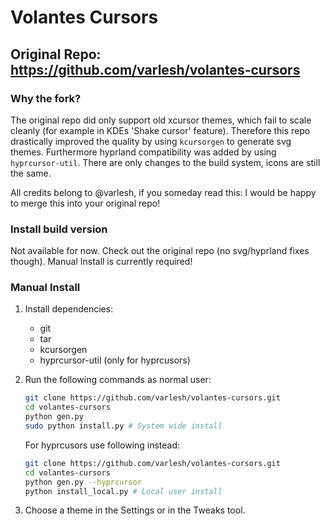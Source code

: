 # Volantes Cursors

## Original Repo: https://github.com/varlesh/volantes-cursors

### Why the fork?

The original repo did only support old xcursor themes, which fail to scale cleanly (for example in KDEs 'Shake cursor' feature).
Therefore this repo drastically improved the quality by using `kcursorgen` to generate svg themes.
Furthermore hyprland compatibility was added by using `hyprcursor-util`.
There are only changes to the build system, icons are still the same.

All credits belong to @varlesh, if you someday read this: I would be happy to merge this into your original repo!

### Install build version

Not available for now. Check out the original repo (no svg/hyprland fixes though).
Manual Install is currently required!

### Manual Install

1. Install dependencies:
   - git
   - tar
   - kcursorgen
   - hyprcursor-util (only for hyprcusors)

2. Run the following commands as normal user:

   ```bash
   git clone https://github.com/varlesh/volantes-cursors.git
   cd volantes-cursors
   python gen.py
   sudo python install.py # System wide install
   ```

   For hyprcusors use following instead:

   ```bash
   git clone https://github.com/varlesh/volantes-cursors.git
   cd volantes-cursors
   python gen.py --hyprcursor
   python install_local.py # Local user install
   ```

3. Choose a theme in the Settings or in the Tweaks tool.
